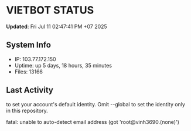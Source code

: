 # VIETBOT STATUS
**Updated**: Fri Jul 11 02:47:41 PM +07 2025

## System Info
- IP: 103.77.172.150
- Uptime: up 5 days, 18 hours, 35 minutes
- Files: 13166

## Last Activity

to set your account's default identity.
Omit --global to set the identity only in this repository.

fatal: unable to auto-detect email address (got 'root@vinh3690.(none)')

